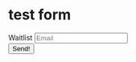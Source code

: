 
# test form

<form role="form">
    <div class="form-group">
        <label for="email">Waitlist</label>
        <input name="email" id="email" placeholder="Email" class="form-control" type="email">
    </div>
    <div class="form-group">
        <input value="Send!" class="form-control" type="submit">
    </div>
</form>
<script type="text/javascript">
  function identify(){
    var email = this["EMAIL"].value;
    analytics.identify(email, { email: email });
    return true;
  }
  document.forms["email"].onsubmit = identify;  
</script>